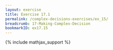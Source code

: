 ```yaml
---
layout: exercise
title: Exercise 17.1
permalink: /complex-decisions-exercises/ex_15/
breadcrumb: 17-Making-Complex-Decision
bookmarkID: ex17.15
---
```


{% include mathjax_support %}
